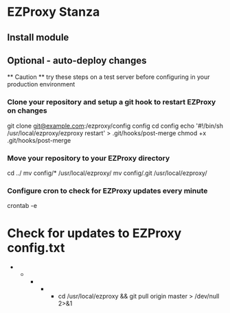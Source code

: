 # EZProxy Stanza

## Install module

## Optional - auto-deploy changes

** Caution ** try these steps on a test server before configuring in your production environment

### Clone your repository and setup a git hook to restart EZProxy on changes
git clone git@example.com:/ezproxy/config config
cd config
echo '#!/bin/sh
/usr/local/ezproxy/ezproxy restart' > .git/hooks/post-merge
chmod +x .git/hooks/post-merge

### Move your repository to your EZProxy directory
cd ../
mv config/* /usr/local/ezproxy/
mv config/.git /usr/local/ezproxy/


### Configure cron to check for EZProxy updates every minute
crontab -e

# Check for updates to EZProxy config.txt
* * * * * cd /usr/local/ezproxy && git pull origin master > /dev/null 2>&1
